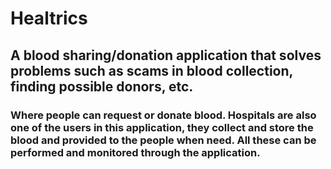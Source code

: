 # Healtrics

## A blood sharing/donation application that solves problems such as scams in blood collection, finding possible donors, etc.
### Where people can request or donate blood. Hospitals are also one of the users in this application, they collect and store the blood and provided to the people when need. All these can be performed and monitored through the application.

